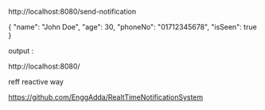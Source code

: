 http://localhost:8080/send-notification

{
  "name": "John Doe",
  "age": 30,
  "phoneNo": "01712345678",
  "isSeen": true
}


output : 

http://localhost:8080/


reff reactive way

https://github.com/EnggAdda/RealtTimeNotificationSystem
